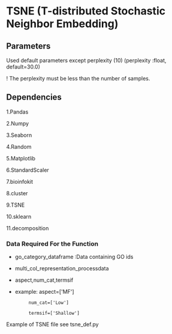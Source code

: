 # TSNE (T-distributed Stochastic Neighbor Embedding)
## Parameters

Used default parameters except perplexity (10) (perplexity :float, default=30.0)

! The perplexity must be less than the number of samples.

## Dependencies

1.Pandas 

2.Numpy

3.Seaborn

4.Random

5.Matplotlib

6.StandardScaler

7.bioinfokit

8.cluster

9.TSNE

10.sklearn

11.decomposition

### Data Required For the Function

* go_category_dataframe :Data containing GO ids

* multi_col_representation_processdata

* aspect,num_cat,termsif

* example: 
           aspect=['MF']

           num_cat=['Low']
           
           termsif=['Shallow']

Example of TSNE file see tsne_def.py

